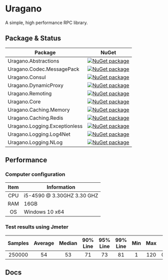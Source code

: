 # Uragano
A simple, high performance RPC library.

## Package & Status
Package | NuGet
--------|------
Uragano.Abstractions|[![NuGet package](https://buildstats.info/nuget/Uragano.Abstractions?includePreReleases=true)](https://www.nuget.org/packages/Uragano.Abstractions)
Uragano.Codec.MessagePack|[![NuGet package](https://buildstats.info/nuget/Uragano.Codec.MessagePack?includePreReleases=true)](https://www.nuget.org/packages/Uragano.Codec.MessagePack)
Uragano.Consul|[![NuGet package](https://buildstats.info/nuget/Uragano.Consul?includePreReleases=true)](https://www.nuget.org/packages/Uragano.Consul)
Uragano.DynamicProxy|[![NuGet package](https://buildstats.info/nuget/Uragano.DynamicProxy?includePreReleases=true)](https://www.nuget.org/packages/Uragano.DynamicProxy)
Uragano.Remoting|[![NuGet package](https://buildstats.info/nuget/Uragano.Remoting?includePreReleases=true)](https://www.nuget.org/packages/Uragano.Remoting)
Uragano.Core|[![NuGet package](https://buildstats.info/nuget/Uragano.Core?includePreReleases=true)](https://www.nuget.org/packages/Uragano.Core)
Uragano.Caching.Memory|[![NuGet package](https://buildstats.info/nuget/Uragano.Caching.Memory?includePreReleases=true)](https://www.nuget.org/packages/Uragano.Caching.Memory)
Uragano.Caching.Redis|[![NuGet package](https://buildstats.info/nuget/Uragano.Caching.Redis?includePreReleases=true)](https://www.nuget.org/packages/Uragano.Caching.Redis)
Uragano.Logging.Exceptionless|[![NuGet package](https://buildstats.info/nuget/Uragano.Logging.Exceptionless?includePreReleases=true)](https://www.nuget.org/packages/Uragano.Logging.Exceptionless)
Uragano.Logging.Log4Net|[![NuGet package](https://buildstats.info/nuget/Uragano.Caching.Redis?includePreReleases=true)](https://www.nuget.org/packages/Uragano.Logging.Log4Net)
Uragano.Logging.NLog|[![NuGet package](https://buildstats.info/nuget/Uragano.Logging.NLog?includePreReleases=true)](https://www.nuget.org/packages/Uragano.Logging.NLog)

## Performance
### Computer configuration

Item|Information
:---------:|----------
CPU|i5-4590 @ 3.30GHZ  3.30 GHZ
RAM|16GB
OS|Windows 10 x64

### Test results using Jmeter
Samples|Average|Median|90% Line|95% Line|99% Line|Min|Max|Error %|Throughput|KB/sec
:-------:|:--------:|:------:|:-------:|:--------:|:--------:|:----:|:---:|:------:|:----------:|:------:
250000|54|53|71|73|81|1|120|0.00%|8943.6/sec|1825.4


## Docs

